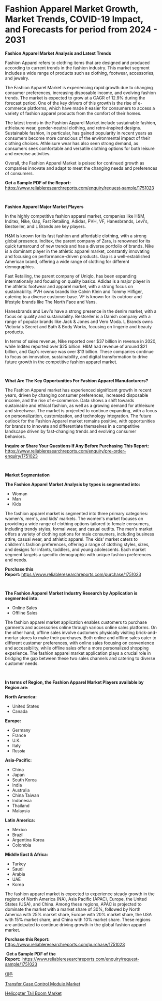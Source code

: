 <p><h1>Fashion Apparel Market Growth, Market Trends, COVID-19 Impact, and Forecasts for period from 2024 - 2031</h1></p><p><strong>Fashion Apparel Market Analysis and Latest Trends</strong></p>
<p><p>Fashion Apparel refers to clothing items that are designed and produced according to current trends in the fashion industry. This market segment includes a wide range of products such as clothing, footwear, accessories, and jewelry.</p><p>The Fashion Apparel Market is experiencing rapid growth due to changing consumer preferences, increasing disposable income, and evolving fashion trends. The market is expected to grow at a CAGR of 12.9% during the forecast period. One of the key drivers of this growth is the rise of e-commerce platforms, which have made it easier for consumers to access a variety of fashion apparel products from the comfort of their homes.</p><p>The latest trends in the Fashion Apparel Market include sustainable fashion, athleisure wear, gender-neutral clothing, and retro-inspired designs. Sustainable fashion, in particular, has gained popularity in recent years as consumers become more conscious of the environmental impact of their clothing choices. Athleisure wear has also seen strong demand, as consumers seek comfortable and versatile clothing options for both leisure and exercise activities.</p><p>Overall, the Fashion Apparel Market is poised for continued growth as companies innovate and adapt to meet the changing needs and preferences of consumers.</p></p>
<p><strong>Get a Sample PDF of the Report:&nbsp;</strong> <a href="https://www.reliableresearchreports.com/enquiry/request-sample/1751023">https://www.reliableresearchreports.com/enquiry/request-sample/1751023</a></p>
<p>&nbsp;</p>
<p><strong>Fashion Apparel Major Market Players</strong></p>
<p><p>In the highly competitive fashion apparel market, companies like H&M, Inditex, Nike, Gap, Fast Retailing, Adidas, PVH, VF, Hanesbrands, Levi's, Bestseller, and L Brands are key players. </p><p>H&M is known for its fast fashion and affordable clothing, with a strong global presence. Inditex, the parent company of Zara, is renowned for its quick turnaround of new trends and has a diverse portfolio of brands. Nike is a dominant player in the athletic apparel market, constantly innovating and focusing on performance-driven products. Gap is a well-established American brand, offering a wide range of clothing for different demographics.</p><p>Fast Retailing, the parent company of Uniqlo, has been expanding internationally and focusing on quality basics. Adidas is a major player in the athletic footwear and apparel market, with a strong focus on sustainability. PVH owns brands like Calvin Klein and Tommy Hilfiger, catering to a diverse customer base. VF is known for its outdoor and lifestyle brands like The North Face and Vans.</p><p>Hanesbrands and Levi's have a strong presence in the denim market, with a focus on quality and sustainability. Bestseller is a Danish company with a range of popular brands like Jack & Jones and Vero Moda. L Brands owns Victoria's Secret and Bath & Body Works, focusing on lingerie and beauty products.</p><p>In terms of sales revenue, Nike reported over $37 billion in revenue in 2020, while Inditex reported over $25 billion. H&M had revenue of around $21 billion, and Gap's revenue was over $13 billion. These companies continue to focus on innovation, sustainability, and digital transformation to drive future growth in the competitive fashion apparel market.</p></p>
<p>&nbsp;</p>
<p><strong>What Are The Key Opportunities For Fashion Apparel Manufacturers?</strong></p>
<p><p>The Fashion Apparel market has experienced significant growth in recent years, driven by changing consumer preferences, increased disposable income, and the rise of e-commerce. Data shows a shift towards sustainable and ethical fashion, as well as a growing demand for athleisure and streetwear. The market is projected to continue expanding, with a focus on personalization, customization, and technology integration. The future outlook for the Fashion Apparel market remains positive, with opportunities for brands to innovate and differentiate themselves in a competitive landscape driven by fast-changing trends and evolving consumer behaviors.</p></p>
<p><strong>Inquire or Share Your Questions If Any Before Purchasing This Report:</strong> <a href="https://www.reliableresearchreports.com/enquiry/pre-order-enquiry/1751023">https://www.reliableresearchreports.com/enquiry/pre-order-enquiry/1751023</a></p>
<p>&nbsp;</p>
<p><strong>Market Segmentation</strong></p>
<p><strong>The Fashion Apparel Market Analysis by types is segmented into:</strong></p>
<p><ul><li>Woman</li><li>Man</li><li>Kids</li></ul></p>
<p><p>The fashion apparel market is segmented into three primary categories: women's, men's, and kids' markets. The women's market focuses on providing a wide range of clothing options tailored to female consumers, including trendy styles, formal wear, and casual outfits. The men's market offers a variety of clothing options for male consumers, including business attire, casual wear, and athletic apparel. The kids' market caters to children's fashion preferences, offering a range of clothing styles, sizes, and designs for infants, toddlers, and young adolescents. Each market segment targets a specific demographic with unique fashion preferences and needs.</p></p>
<p><strong>Purchase this Report:&nbsp;</strong><a href="https://www.reliableresearchreports.com/purchase/1751023">https://www.reliableresearchreports.com/purchase/1751023</a></p>
<p>&nbsp;</p>
<p><strong>The Fashion Apparel Market Industry Research by Application is segmented into:</strong></p>
<p><ul><li>Online Sales</li><li>Offline Sales</li></ul></p>
<p><p>The fashion apparel market application enables customers to purchase garments and accessories online through various online sales platforms. On the other hand, offline sales involve customers physically visiting brick-and-mortar stores to make their purchases. Both online and offline sales cater to different customer preferences, with online sales focusing on convenience and accessibility, while offline sales offer a more personalized shopping experience. The fashion apparel market application plays a crucial role in bridging the gap between these two sales channels and catering to diverse customer needs.</p></p>
<p>&nbsp;</p>
<p><strong>In terms of Region, the Fashion Apparel Market Players available by Region are:</strong></p>
<p>
    <p> <strong> North America: </strong>
        <ul>
            <li>United States</li>
            <li>Canada</li>
        </ul>
        </p> 
    <p> <strong> Europe: </strong>
        <ul>
            <li>Germany</li>
            <li>France</li>
            <li>U.K.</li>
            <li>Italy</li>
            <li>Russia</li>
        </ul>
        </p> 
    <p> <strong> Asia-Pacific: </strong>
        <ul>
            <li>China</li>
            <li>Japan</li>
            <li>South Korea</li>
            <li>India</li>
            <li>Australia</li>
            <li>China Taiwan</li>
            <li>Indonesia</li>
            <li>Thailand</li>
            <li>Malaysia</li>
        </ul>
        </p> 
    <p> <strong> Latin America: </strong>
        <ul>
            <li>Mexico</li>
            <li>Brazil</li>
            <li>Argentina Korea</li>
            <li>Colombia</li>
        </ul>
        </p> 
    <p> <strong> Middle East & Africa: </strong>
        <ul>
            <li>Turkey</li>
            <li>Saudi</li>
            <li>Arabia</li>
            <li>UAE</li>
            <li>Korea</li>
        </ul>
    </p>
    </p>
<p><p>The fashion apparel market is expected to experience steady growth in the regions of North America (NA), Asia Pacific (APAC), Europe, the United States (USA), and China. Among these regions, APAC is projected to dominate the market with a market share of 30%, followed by North America with 25% market share, Europe with 20% market share, the USA with 15% market share, and China with 10% market share. These regions are anticipated to continue driving growth in the global fashion apparel market.</p></p>
<p><strong>Purchase this Report: </strong><a href="https://www.reliableresearchreports.com/purchase/1751023">https://www.reliableresearchreports.com/purchase/1751023</a></p>
<p>&nbsp;<strong>Get a Sample PDF of the Report:&nbsp;&nbsp;</strong><a href="https://www.reliableresearchreports.com/enquiry/request-sample/1751023">https://www.reliableresearchreports.com/enquiry/request-sample/1751023</a></p>
<p><strong></strong></p>
<p><p><a href="https://medium.com/@joespinka88967/%EC%86%8C%EC%95%BC%EB%B0%80-%EC%8B%9C%EC%9E%A5-%EC%A1%B0%EC%82%AC-%EB%B3%B4%EA%B3%A0%EC%84%9C-2024%EB%85%84%EB%B6%80%ED%84%B0-2031%EB%85%84%EA%B9%8C%EC%A7%80%EC%9D%98-%EC%97%AD%EC%82%AC%EC%99%80-%EC%98%88%EC%B8%A1-a8675f45883a">대두</a></p><p><a href="https://summer-dogwood-3e9.notion.site/Transfer-Case-Control-Module-Market-Size-Growing-and-Forecasted-for-period-from-2024-2031-and-prov-2d3f65b4e1574547abed9edbe6ba3141">Transfer Case Control Module Market</a></p><p><a href="https://lydian-appliance-61d.notion.site/Global-Helicopter-Tail-Boom-Market-by-Types-Applications-and-Major-Players-with-Regional-Growth-R-172a0573c76b42519cf75d85a8e8cf4a">Helicopter Tail Boom Market</a></p></p>